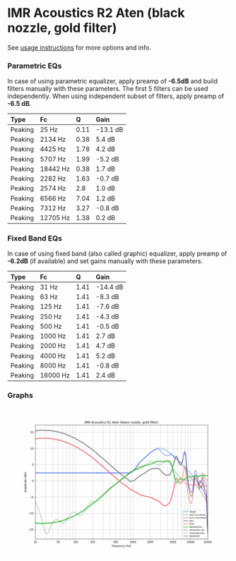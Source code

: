 # IMR Acoustics R2 Aten (black nozzle, gold filter)
See [usage instructions](https://github.com/jaakkopasanen/AutoEq#usage) for more options and info.

### Parametric EQs
In case of using parametric equalizer, apply preamp of **-6.5dB** and build filters manually
with these parameters. The first 5 filters can be used independently.
When using independent subset of filters, apply preamp of **-6.5 dB**.

| Type    | Fc       |    Q | Gain     |
|:--------|:---------|:-----|:---------|
| Peaking | 25 Hz    | 0.11 | -13.1 dB |
| Peaking | 2134 Hz  | 0.38 | 5.4 dB   |
| Peaking | 4425 Hz  | 1.78 | 4.2 dB   |
| Peaking | 5707 Hz  | 1.99 | -5.2 dB  |
| Peaking | 18442 Hz | 0.38 | 1.7 dB   |
| Peaking | 2282 Hz  | 1.63 | -0.7 dB  |
| Peaking | 2574 Hz  | 2.8  | 1.0 dB   |
| Peaking | 6566 Hz  | 7.04 | 1.2 dB   |
| Peaking | 7312 Hz  | 3.27 | -0.8 dB  |
| Peaking | 12705 Hz | 1.38 | 0.2 dB   |

### Fixed Band EQs
In case of using fixed band (also called graphic) equalizer, apply preamp of **-6.2dB**
(if available) and set gains manually with these parameters.

| Type    | Fc       |    Q | Gain     |
|:--------|:---------|:-----|:---------|
| Peaking | 31 Hz    | 1.41 | -14.4 dB |
| Peaking | 63 Hz    | 1.41 | -8.3 dB  |
| Peaking | 125 Hz   | 1.41 | -7.6 dB  |
| Peaking | 250 Hz   | 1.41 | -4.3 dB  |
| Peaking | 500 Hz   | 1.41 | -0.5 dB  |
| Peaking | 1000 Hz  | 1.41 | 2.7 dB   |
| Peaking | 2000 Hz  | 1.41 | 4.7 dB   |
| Peaking | 4000 Hz  | 1.41 | 5.2 dB   |
| Peaking | 8000 Hz  | 1.41 | -0.8 dB  |
| Peaking | 16000 Hz | 1.41 | 2.4 dB   |

### Graphs
![](./IMR%20Acoustics%20R2%20Aten%20(black%20nozzle,%20gold%20filter).png)
